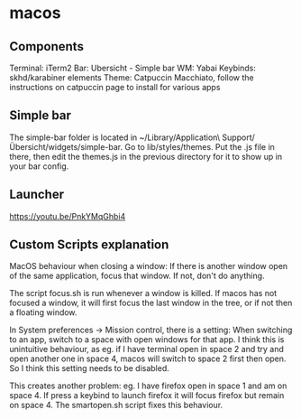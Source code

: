 # macos
## Components

Terminal: iTerm2
Bar: Ubersicht - Simple bar
WM: Yabai
Keybinds: skhd/karabiner elements
Theme: Catpuccin Macchiato, follow the instructions on catpuccin page to install for various apps

## Simple bar

The simple-bar folder is located in ~/Library/Application\ Support/Übersicht/widgets/simple-bar. Go to lib/styles/themes. Put the .js file in there, then edit the themes.js in the previous directory for it to show up in your bar config.

## Launcher

https://youtu.be/PnkYMqGhbi4

## Custom Scripts explanation

MacOS behaviour when closing a window: If there is another window open of the same application, focus that window. If not, don't do anything. 

The script focus.sh is run whenever a window is killed. If macos has not focused a window, it will first focus the last window in the tree, or if not then a floating window.

In System preferences -> Mission control, there is a setting: When switching to an app, switch to a space with open windows for that app. I think this is unintuitive behaviour, as eg. if I have terminal open in space 2 and try and open another one in space 4, macos will switch to space 2 first then open. So I think this setting needs to be disabled.

This creates another problem: eg. I have firefox open in space 1 and am on space 4. If press a keybind to launch firefox it will focus firefox but remain on space 4. The smartopen.sh script fixes this behaviour.
